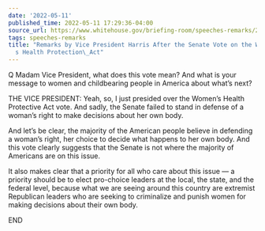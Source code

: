 ```yaml
---
date: '2022-05-11'
published_time: 2022-05-11 17:29:36-04:00
source_url: https://www.whitehouse.gov/briefing-room/speeches-remarks/2022/05/11/remarks-by-vice-president-harris-after-the-senate-vote-on-the-womens-health-protection-act/
tags: speeches-remarks
title: "Remarks by Vice President Harris After the Senate Vote on the Women\u2019\
  s Health Protection\_Act"
---
```

 
Q Madam Vice President, what does this vote mean? And what is your
message to women and childbearing people in America about what’s next?

THE VICE PRESIDENT: Yeah, so, I just presided over the Women’s Health
Protective Act vote. And sadly, the Senate failed to stand in defense of
a woman’s right to make decisions about her own body.

And let’s be clear, the majority of the American people believe in
defending a woman’s right, her choice to decide what happens to her own
body. And this vote clearly suggests that the Senate is not where the
majority of Americans are on this issue.

It also makes clear that a priority for all who care about this issue —
a priority should be to elect pro-choice leaders at the local, the
state, and the federal level, because what we are seeing around this
country are extremist Republican leaders who are seeking to criminalize
and punish women for making decisions about their own body.

END
